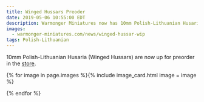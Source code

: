 ```yaml
---
title: Winged Hussars Preoder
date: 2019-05-06 10:55:00 EDT
description: Warmonger Miniatures now has 10mm Polish-Lithuanian Husaria (Winged Hussars) up for preorder.
images:
  - warmonger-miniatures.com/news/winged-hussar-wip
tags: Polish-Lithuanian
---
```

10mm Polish-Lithuanian Husaria (Winged Hussars) are now up for preorder in the [store](/store/preorders/husaria-winged-hussars.html).

{% for image in page.images %}{% include image_card.html image = image %}

{% endfor %}